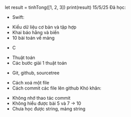 let result = tinhTong([1, 2, 3])
print(result)
15/5/25
Đã học:
- Swift:
+ Kiểu dữ liệu cơ bản và tập hợp
+ Khai báo hằng và biến
+ 10 bài toán về mảng
- C
+ Thuật toán
+ Các bước giải 1 thuật toán
- Git, github, sourcetree
+ Cách xoá một file
+ Cách commit các file lên github
Khó khăn:
- Không nhớ thao tác commit
- Không hiểu được bài 5 và 7 -> 10
- Chưa học được string, mảng string
